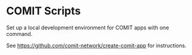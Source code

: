# COMIT Scripts

Set up a local development environment for COMIT apps with one command. 

See https://github.com/comit-network/create-comit-app for instructions.